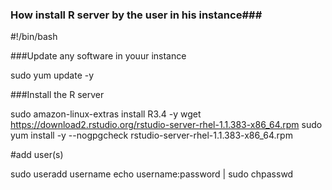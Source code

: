 ### How install R server by the user in his instance###

#!/bin/bash

###Update any software in youur instance

sudo yum update -y

###Install the R server

sudo amazon-linux-extras install R3.4 -y
wget https://download2.rstudio.org/rstudio-server-rhel-1.1.383-x86_64.rpm
sudo yum install -y --nogpgcheck rstudio-server-rhel-1.1.383-x86_64.rpm


#add user(s)

sudo useradd username
echo username:password | sudo chpasswd
